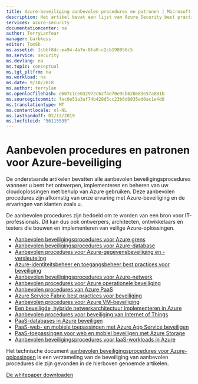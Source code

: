 ```yaml
---
title: Azure-beveiliging aanbevolen procedures en patronen | Microsoft Docs
description: Het artikel bevat een lijst van Azure Security best practices en patronen voor verschillende Azure-resources.
services: azure-security
documentationcenter: na
author: TerryLanfear
manager: barbkess
editor: TomSh
ms.assetid: 1cbbf8dc-ea94-4a7e-8fa0-c2cb198956c5
ms.service: security
ms.devlang: na
ms.topic: conceptual
ms.tgt_pltfrm: na
ms.workload: na
ms.date: 9/10/2018
ms.author: terrylan
ms.openlocfilehash: e607c1ce032972c62f4e70e9cb620e83e57a881b
ms.sourcegitcommit: fec0e51a3af74b428d5cc23b6d0835ed0ac1e4d8
ms.translationtype: MT
ms.contentlocale: nl-NL
ms.lasthandoff: 02/12/2019
ms.locfileid: "56115535"
---
```

# <a name="azure-security-best-practices-and-patterns"></a>Aanbevolen procedures en patronen voor Azure-beveiliging

De onderstaande artikelen bevatten alle aanbevolen beveiligingsprocedures wanneer u bent het ontwerpen, implementeren en beheren van uw cloudoplossingen met behulp van Azure gebruiken. Deze aanbevolen procedures zijn afkomstig van onze ervaring met Azure-beveiliging en de ervaringen van klanten zoals u.

De aanbevolen procedures zijn bedoeld om te worden van een bron voor IT-professionals. Dit kan dus ook ontwerpers, architecten, ontwikkelaars en testers die bouwen en implementeren van veilige Azure-oplossingen.

* [Aanbevolen beveiligingsprocedures voor Azure grens](../best-practices-network-security.md)
* [Aanbevolen beveiligingsprocedures voor Azure-database](azure-database-security-best-practices.md)
* [Aanbevolen procedures voor Azure-gegevensbeveiliging en -versleuteling](azure-security-data-encryption-best-practices.md)
* [Azure-identiteitsbeheer en toegangsbeheer best practices voor beveiliging](azure-security-identity-management-best-practices.md)
* [Aanbevolen beveiligingsprocedures voor Azure-netwerk](azure-security-network-security-best-practices.md)
* [Aanbevolen procedures voor Azure operationele beveiliging](azure-operational-security-best-practices.md)
* [Aanbevolen procedures van Azure PaaS](security-paas-deployments.md)
* [Azure Service Fabric best practices voor beveiliging](azure-service-fabric-security-best-practices.md)
* [Aanbevolen procedures voor Azure VM-beveiliging](azure-security-best-practices-vms.md)
* [Een beveiligde, hybride netwerkarchitectuur implementeren in Azure](../guidance/guidance-iaas-ra-secure-vnet-hybrid.md)
* [Aanbevolen procedures voor beveiliging van Internet of Things](azure-security-iot-best-practices.md)
* [PaaS-databases in Azure beveiligen](security-paas-applications-using-sql.md)
* [PaaS-web- en mobiele toepassingen met Azure App Service beveiligen](security-paas-applications-using-app-services.md)
* [PaaS-toepassingen voor web en mobiel beveiligen met Azure Storage](security-paas-applications-using-storage.md)
* [Aanbevolen beveiligingsprocedures voor IaaS-workloads in Azure](azure-security-iaas.md)

Het technische document [aanbevolen beveiligingsprocedures voor Azure-oplossingen](https://azure.microsoft.com/resources/security-best-practices-for-azure-solutions) is een verzameling van de beveiliging van aanbevolen procedures die zijn gevonden in de hierboven genoemde artikelen.

[De whitepaper downloaden](https://azure.microsoft.com/mediahandler/files/resourcefiles/security-best-practices-for-azure-solutions/Azure%20Security%20Best%20Practices.pdf)
